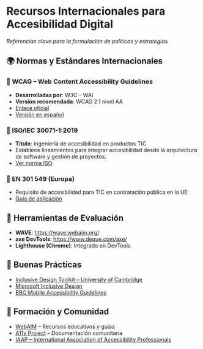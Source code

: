 # Recursos Internacionales para Accesibilidad Digital  
*Referencias clave para la formulación de políticas y estrategias*

## 🌍 Normas y Estándares Internacionales

### 🔹 WCAG – Web Content Accessibility Guidelines

- **Desarrolladas por**: W3C – WAI  
- **Versión recomendada**: WCAG 2.1 nivel AA  
- [Enlace oficial](https://www.w3.org/TR/WCAG21/)  
- [Versión en español](https://www.w3.org/Translations/WCAG21-es/)

### 🔹 ISO/IEC 30071-1:2019

- **Título**: Ingeniería de accesibilidad en productos TIC  
- Establece lineamientos para integrar accesibilidad desde la arquitectura de software y gestión de proyectos.  
- [Ver norma ISO](https://www.iso.org/standard/70904.html)

### 🔹 EN 301 549 (Europa)

- Requisito de accesibilidad para TIC en contratación pública en la UE  
- [Guía de aplicación](https://www.etsi.org/deliver/etsi_en/301500_301599/301549/)

## 🔧 Herramientas de Evaluación

- **WAVE**: https://wave.webaim.org/  
- **axe DevTools**: https://www.deque.com/axe/  
- **Lighthouse (Chrome)**: Integrado en DevTools

## 📖 Buenas Prácticas

- [Inclusive Design Toolkit – University of Cambridge](https://www.inclusivedesigntoolkit.com/)
- [Microsoft Inclusive Design](https://www.microsoft.com/design/inclusive/)
- [BBC Mobile Accessibility Guidelines](https://www.bbc.co.uk/guidelines/futuremedia/accessibility/)

## 🧠 Formación y Comunidad

- [WebAIM](https://webaim.org/) – Recursos educativos y guías
- [A11y Project](https://www.a11yproject.com/) – Documentación comunitaria
- [IAAP – International Association of Accessibility Professionals](https://www.accessibilityassociation.org/)

<!-- Este archivo puede integrarse como anexo en planes de formación o planes de mejora -->
